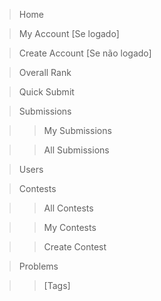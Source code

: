 > Home

> My Account [Se logado]

> Create Account [Se não logado]

> Overall Rank

> Quick Submit

> Submissions

>> My Submissions

>> All Submissions

> Users

> Contests

>> All Contests

>> My Contests

>> Create Contest

> Problems

>> [Tags]
